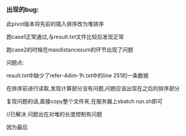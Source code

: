 ### 出现的bug:

此pivot版本将先前的插入排序改为堆排序

跑case1正常通过,与result.txt文件比较后发现正常

跑case2的时候在maxdistancesum的环节出现了问题

问题点:

result.txt中缺少了refer-4dim-1h.txt中的line 251的一条数据

在排序前进行读取,发现计算部分没有问题,问题应该出现在之后的排序部分

复现问题的话,直接copy整个文件夹,在服务器上sbatch run.sh即可

//已解决 问题出在对堆的长度控制有问题

因为最后
